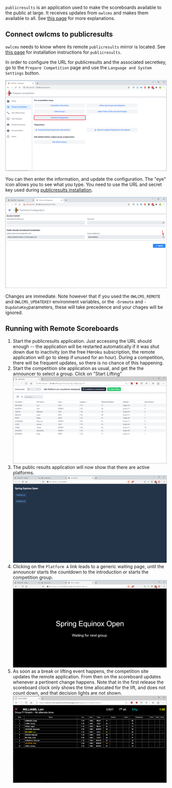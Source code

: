`publicresults` is an application used to make the scoreboards available to the public at large.  It receives updates from `owlcms` and makes them available to all.  See [this page](Virtual) for more explanations.

## Connect owlcms to publicresults

`owlcms` needs to know where its remote `publicresults` mirror is located.  See [this page](Remote) for installation instructions for `publicresults`.

In order to configure the URL for publicresults and the associated secretkey, go to the `Prepare Competition` page and use the `Language and System Settings` button.

![050_technicalConfig](img/PublicResults/050_technicalConfig.png)

You can then enter the information, and update the configuration.  The "eye" icon allows you to see what you type.  You need to use the URL and secret key used during [publicresults installation](Remote).

![051_editURL](img/PublicResults/051_editURL.png)

Changes are immediate.  Note however that if you used the `OWLCMS_REMOTE` and `OWLCMS_UPDATEKEY` environment variables, or the `-Dremote` and `-DupdateKey`parameters, these will take precedence and your chages will be ignored.

## Running with Remote Scoreboards

1. Start the publicresults application.  Just accessing the URL should enough -- the application will be restarted automatically if it was shut down due to inactivity (on the free Heroku subscription, the remote application will go to sleep if unused for an hour).  During a competition, there will be frequent updates, so there is no chance of this happening. 
2. Start the competition site application as usual, and get the the announcer to select a group.  Click on "Start Lifting"
   ![057_startLifting](img/PublicResults/057_startLifting.png)
3. The public results application will now show that there are active platforms.
  ![055_updateReceivedHome](img/PublicResults/055_updateReceivedHome.png)
4. Clicking on the `Platform A` link leads to a generic waiting page, until the announcer starts the countdown to the introduction or starts the competition group. 
  ![056_updateReceivedFOP](img/PublicResults/056_updateReceivedFOP.png)
5. As soon as a break or lifting event happens, the competition site updates the remote application.  From then on the scoreboard updates whenever a pertinent change happens.  Note that in the first release the scoreboard clock only shows the time allocated for the lift, and does not count down, and that decision lights are not shown.
  ![058_liftingStarted](img/PublicResults/058_liftingStarted.png)


